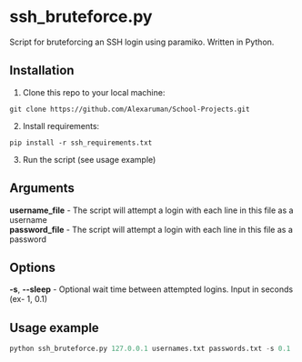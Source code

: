 # ssh_bruteforce.py
Script for bruteforcing an SSH login using paramiko. Written in Python.

## Installation
1. Clone this repo to your local machine:
```
git clone https://github.com/Alexaruman/School-Projects.git
```
2. Install requirements:
```
pip install -r ssh_requirements.txt
```
3. Run the script (see usage example)

## Arguments
**username_file** - The script will attempt a login with each line in this file as a username  
**password_file** - The script will attempt a login with each line in this file as a password

## Options
**-s**, **--sleep** - Optional wait time between attempted logins. Input in seconds (ex- 1, 0.1)

## Usage example
```python
python ssh_bruteforce.py 127.0.0.1 usernames.txt passwords.txt -s 0.1
```
